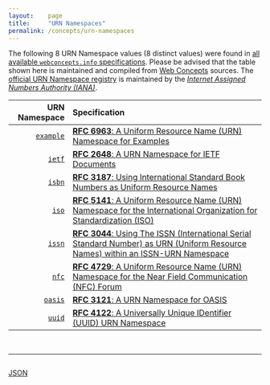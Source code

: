 ```yaml
---
layout:    page
title:     "URN Namespaces"
permalink: /concepts/urn-namespaces
---
```




The following 8 URN Namespace values (8 distinct values) were found in [all available `webconcepts.info` specifications](/specs). Please be advised that the table shown here is maintained and compiled from [Web Concepts](/) sources. The [official URN Namespace registry](http://www.iana.org/assignments/urn-namespaces/urn-namespaces.xhtml) is maintained by the [*Internet Assigned Numbers Authority (IANA)*](http://www.iana.org/).

URN Namespace | Specification
-------: | :-------
[`example`](/concepts/urn-namespace/example) | [**RFC 6963**: A Uniform Resource Name (URN) Namespace for Examples](/specs/IETF/RFC/6963 "This document defines a Uniform Resource Name (URN) namespace identifier enabling the generation of URNs that are appropriate for use in documentation and in URN-related testing and experimentation.")
[`ietf`](/concepts/urn-namespace/ietf) | [**RFC 2648**: A URN Namespace for IETF Documents](/specs/IETF/RFC/2648 "A system for Uniform Resource Names (URNs) must be capable of supporting new naming systems. As an example of proposing a new namespace, this document proposes the &#34;ietf&#34; namespace. This namespace consists of the RFC family of documents (RFCs, STDs, FYIs, and BCPs) developed by the IETF and published by the RFC Editor, the minutes of working groups (WG) and birds of a feather (BOF) meetings that occur during IETF conferences, and the Internet Drafts published by the Internet Drafts Editor. Both the current URN framework and URN syntax support this namespace.")
[`isbn`](/concepts/urn-namespace/isbn) | [**RFC 3187**: Using International Standard Book Numbers as Uniform Resource Names](/specs/IETF/RFC/3187 "This document discusses how International Standard Book Numbers (ISBN) can be supported within the URN (Uniform Resource Names) framework and the syntax for URNs defined in RFC 2141. Much of the discussion below is based on the ideas expressed in RFC 2288.")
[`iso`](/concepts/urn-namespace/iso) | [**RFC 5141**: A Uniform Resource Name (URN) Namespace for the International Organization for Standardization (ISO)](/specs/IETF/RFC/5141 "This document describes a Uniform Resource Name Namespace Identification (URN NID) for the International Organization for Standardization (ISO). This URN NID is intended for use for the identification of persistent resources published by the ISO standards body (including documents, document metadata, extracted resources such as standard schemata and standard value sets, and other resources).")
[`issn`](/concepts/urn-namespace/issn) | [**RFC 3044**: Using The ISSN (International Serial Standard Number) as URN (Uniform Resource Names) within an ISSN-URN Namespace](/specs/IETF/RFC/3044 "This document presents how the ISSN - International Standard Serial Number - which is a persistent number for unique identification of serials widely recognised and used in the bibliographic world, can be supported within the Uniform Resource Name (URN) framework as a specific URN namespace identifier. An ISSN URN resolution system using the ISSN identifier as Uniform resource Name within an ISN URN Namespace has been developed by the ISSN International Centre (ISSN-IC) and is operating as a demonstrator to evaluate all requirements to deploy it in an operational environment. This proceeds from concepts and proposals developed in several IETF RFCs emphasising the way to implement and to use &#34;recognised&#34; existing numbering system within the URN framework (RFC 2248, RFC 2141, RFC 2611).")
[`nfc`](/concepts/urn-namespace/nfc) | [**RFC 4729**: A Uniform Resource Name (URN) Namespace for the Near Field Communication (NFC) Forum](/specs/IETF/RFC/4729 "This document describes the Namespace Identifier (NID) for Uniform Resource Name (URN) resources published by the Near Field Communication (NFC) Forum. The NFC Forum defines and manages resources that utilize this URN identification model. Management activities for these and other resource types are provided by the NFC Forum Technical Committee.")
[`oasis`](/concepts/urn-namespace/oasis) | [**RFC 3121**: A URN Namespace for OASIS](/specs/IETF/RFC/3121 "This document describes a URN (Uniform Resource Name) namespace that is engineered by the Organization for the Advancement of Structured Information Standards (OASIS) for naming persistent resources published by OASIS (such as OASIS Standards, XML (Extensible Markup Language) Document Type Definitions, XML Schemas, Namespaces, Stylesheets, and other documents).")
[`uuid`](/concepts/urn-namespace/uuid) | [**RFC 4122**: A Universally Unique IDentifier (UUID) URN Namespace](/specs/IETF/RFC/4122 "This specification defines a Uniform Resource Name namespace for UUIDs (Universally Unique IDentifier), also known as GUIDs (Globally Unique IDentifier). A UUID is 128 bits long, and can guarantee uniqueness across space and time. UUIDs were originally used in the Apollo Network Computing System and later in the Open Software Foundation's (OSF) Distributed Computing Environment (DCE), and then in Microsoft Windows platforms. This specification is derived from the DCE specification with the kind permission of the OSF (now known as The Open Group). Information from earlier versions of the DCE specification have been incorporated into this document.")

<br/>
<hr/>

<p style="float : left"><a href="urn-namespaces.json" title="JSON representing all values for this Web Concept">JSON</a></p>
